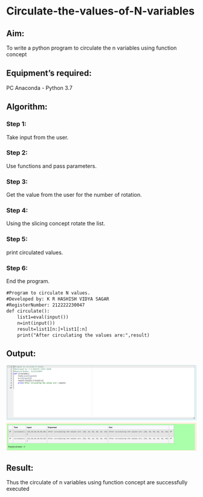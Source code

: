 # Circulate-the-values-of-N-variables
## Aim:
To write a python program to circulate the n variables using function concept
## Equipment’s required:
PC
Anaconda - Python 3.7
## Algorithm: 
### Step 1:
Take input from the user.

### Step 2:

Use functions and pass parameters.

### Step 3:

Get the value from the user for the number of rotation.

### Step 4:

Using the slicing concept rotate the list.

### Step 5:

print circulated values.

### Step 6:

End the program.
```
#Program to circulate N values.
#Developed by: K R HASHISH VIDYA SAGAR
#RegisterNumber: 212222230047
def circulate():
    list1=eval(input())
    n=int(input())
    result=list1[n:]+list1[:n]
    print("After circulating the values are:",result)
```    

## Output:
![Circulate](/circulate.png)

## Result:
Thus the circulate of n variables using function concept are successfully executed

